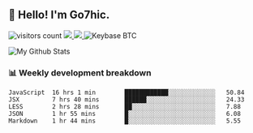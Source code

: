 ## 👋 Hello! I'm Go7hic.

 ![visitors count](https://visitors-by-url-pls-dont-use-this-in-your-repo.vercel.app/Go7hic-github-readme)
 <a href="https://twitter.com/Go7hic">
    <img src="https://img.shields.io/badge/-@Go7hic-1ca0f1?style=flat-square&labelColor=1ca0f1&logo=twitter&logoColor=white&link=https://twitter.com/Go7hic">
   <a/>
   <a href="mailto:gtfx0209@gmail.com">
    <img src="https://img.shields.io/badge/-gtfx0209@gmail.com-c14438?style=flat-square&logo=Gmail&logoColor=white&link=mailto:gtfx0209@gmail.com">
   <a/>
    ![Keybase BTC](https://img.shields.io/keybase/btc/Go7hic)
 <!--
🔭 I’m currently working
🌱 I’m currently learning
💬 Ask me about 
📫 How to reach me: 
⚡ Fun fact: 
-->

![My Github Stats](https://github-readme-stats.vercel.app/api?username=Go7hic&show_icons=true&count_private=true)



### 📊 Weekly development breakdown
<!--START_SECTION:waka-->
```text
JavaScript  16 hrs 1 min        ████████████░░░░░░░░░░░░░   50.84 
JSX         7 hrs 40 mins       ██████░░░░░░░░░░░░░░░░░░░   24.33 
LESS        2 hrs 28 mins       ██░░░░░░░░░░░░░░░░░░░░░░░   7.88 
JSON        1 hr 55 mins        █░░░░░░░░░░░░░░░░░░░░░░░░   6.08 
Markdown    1 hr 44 mins        █░░░░░░░░░░░░░░░░░░░░░░░░   5.55
```
<!--END_SECTION:waka-->

